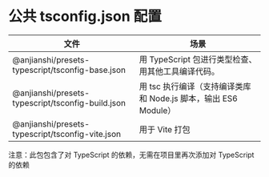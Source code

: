 # 公共 tsconfig.json 配置

| 文件                                              | 场景                                                            |
| ------------------------------------------------- | --------------------------------------------------------------- |
| @anjianshi/presets-typescript/tsconfig-base.json  | 用 TypeScript 包进行类型检查、用其他工具编译代码。              |
| @anjianshi/presets-typescript/tsconfig-build.json | 用 tsc 执行编译（支持编译类库和 Node.js 脚本，输出 ES6 Module） |
| @anjianshi/presets-typescript/tsconfig-vite.json  | 用于 Vite 打包                                                  |

注意：此包包含了对 TypeScript 的依赖，无需在项目里再次添加对 TypeScript 的依赖
